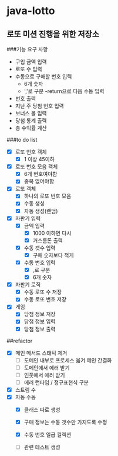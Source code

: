 # java-lotto
로또 미션 진행을 위한 저장소
---
###기능 요구 사항
- 구입 금액 입력
- 로또 수 입력
- 수동으로 구매할 번호 입력
    - 6개 숫자
    - ','로 구분
    -return으로 다음 수동 입력
- 번호 출력
- 지난 주 당첨 번호 입력
- 보너스 볼 입력
- 당첨 통계 출력
- 총 수익률 계산

###to do list
- [x] 로또 번호 객체
    - [x] 1 이상 45이하
- [x] 로또 번호 모음 객체
    - [x] 6개 번호여야함
    - [x] 중복 없어야함
- [x] 로또 객체
    - [x] 하나의 로또 번호 모음
    - [x] 수동 생성
    - [x] 자동 생성(랜덤)
- [x] 자판기 입력
    - [x] 금액 입력
        - [x] 1000 이하면 다시
        - [x] 거스름돈 출력
    - [x] 수동 갯수 입력
        - [x] 구매 숫자보다 적게
    - [x] 수동 번호 입력
        - [x] ,로 구분 
        - [x] 6개 숫자
- [x] 자판기 로직
    - [x] 수동 로또 수 저장
    - [x] 수동 로또 번호 저장
- [x] 게임
    - [x] 당첨 정보 저장
    - [x] 당첨 정보 입력
    - [x] 당첨 정보 출력
    
##refactor
- [x] 메인 메서드 스태틱 제거
    - [ ] 도메인 내부로 프로세스 옮겨 메인 간결화
    - [ ] 도메인에서 에러 받기
    - [ ] 인풋에서 에러 받기
    - [ ] 에러 런타임 / 정규표현식 구분
- [x] 스트림 수
- [x] 자동 수동
    - [x] 클래스 따로 생성
    - [x] 구매 정보는 수동 갯수만 가지도록 수정
    - [x] 수동 번호 일급 컬렉션
    - [ ] 관련 테스트 생성
 